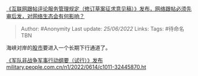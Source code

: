 [《互联网跟帖评论服务管理规定（修订草案征求意见稿）》发布，网络跟帖必须先审后发，对网络生态会有何影响？](https://www.zhihu.com/question/538207120/answer/2533783400)

> Author: #Anonymity
> Last update: *25/06/2022*
> Links:
> Tags: #待命名TBN

海峡对岸的[股市](https://www.zhihu.com/search?q=%E8%82%A1%E5%B8%82&search_source=Entity&hybrid_search_source=Entity&hybrid_search_extra=%7B%22sourceType%22%3A%22answer%22%2C%22sourceId%22%3A2533783400%7D)要进入一个长期下行通道了。

[《军队非战争军事行动纲要（试行）》发布​military.people.com.cn/n1/2022/0614/c1011-32445870.ht](https://link.zhihu.com/?target=http%3A//military.people.com.cn/n1/2022/0614/c1011-32445870.html)
